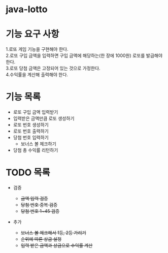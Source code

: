 # java-lotto

# 기능 요구 사항
1.로또 게임 기능을 구현해야 한다.\
2.로또 구입 금액을 입력하면 구입 금액에 해당하는(한 장에 1000원) 로또를 발급해야 한다.\
3.로또 당첨 금액은 고정되어 있는 것으로 가정한다. \
4.수익률을 계산해 출력해야 한다.

# 기능 목록
* 로또 구입 금액 입력받기
* 입력받은 금액만큼 로또 생성하기
* 로또 번호 생성하기
* 로또 번호 출력하기
* 당첨 번호 입력하기
  * 보너스 볼 체크하기
* 당첨 총 수익률 리턴하기

# TODO 목록
* 검증
    * ~~금액 입력 검증~~
    * ~~당첨 번호 중복 검증~~
    * ~~당첨 번호 1~45 검증~~

* 추가
    * ~~보너스 볼 체크해서 1등, 2등 가리기~~
    * ~~순위에 따른 상금 설정~~
    * ~~입력 받은 금액과 상금으로 수익률 계산~~
